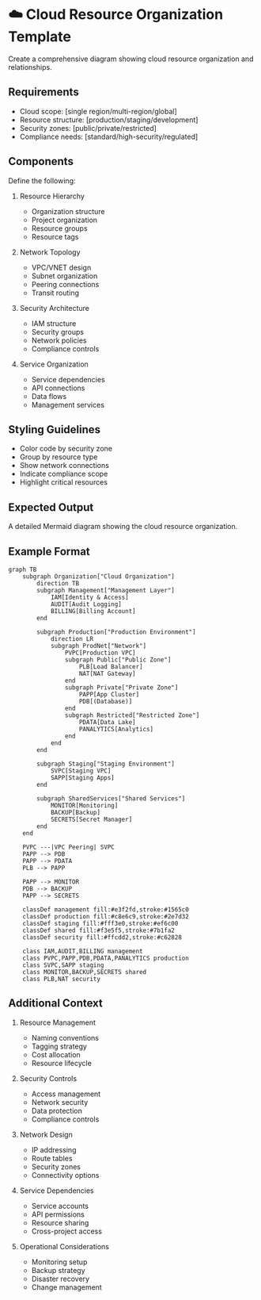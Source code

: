 <!--
mode: auto
tools: vscode-markdown, mermaid-preview
-->

# ☁️ Cloud Resource Organization Template

Create a comprehensive diagram showing cloud resource organization and relationships.

## Requirements

- Cloud scope: [single region/multi-region/global]
- Resource structure: [production/staging/development]
- Security zones: [public/private/restricted]
- Compliance needs: [standard/high-security/regulated]

## Components

Define the following:
1. Resource Hierarchy
   - Organization structure
   - Project organization
   - Resource groups
   - Resource tags

2. Network Topology
   - VPC/VNET design
   - Subnet organization
   - Peering connections
   - Transit routing

3. Security Architecture
   - IAM structure
   - Security groups
   - Network policies
   - Compliance controls

4. Service Organization
   - Service dependencies
   - API connections
   - Data flows
   - Management services

## Styling Guidelines

- Color code by security zone
- Group by resource type
- Show network connections
- Indicate compliance scope
- Highlight critical resources

## Expected Output

A detailed Mermaid diagram showing the cloud resource organization.

## Example Format

```mermaid
graph TB
    subgraph Organization["Cloud Organization"]
        direction TB
        subgraph Management["Management Layer"]
            IAM[Identity & Access]
            AUDIT[Audit Logging]
            BILLING[Billing Account]
        end
        
        subgraph Production["Production Environment"]
            direction LR
            subgraph ProdNet["Network"]
                PVPC[Production VPC]
                subgraph Public["Public Zone"]
                    PLB[Load Balancer]
                    NAT[NAT Gateway]
                end
                subgraph Private["Private Zone"]
                    PAPP[App Cluster]
                    PDB[(Database)]
                end
                subgraph Restricted["Restricted Zone"]
                    PDATA[Data Lake]
                    PANALYTICS[Analytics]
                end
            end
        end
        
        subgraph Staging["Staging Environment"]
            SVPC[Staging VPC]
            SAPP[Staging Apps]
        end
        
        subgraph SharedServices["Shared Services"]
            MONITOR[Monitoring]
            BACKUP[Backup]
            SECRETS[Secret Manager]
        end
    end
    
    PVPC ---|VPC Peering| SVPC
    PAPP --> PDB
    PAPP --> PDATA
    PLB --> PAPP
    
    PAPP --> MONITOR
    PDB --> BACKUP
    PAPP --> SECRETS
    
    classDef management fill:#e3f2fd,stroke:#1565c0
    classDef production fill:#c8e6c9,stroke:#2e7d32
    classDef staging fill:#fff3e0,stroke:#ef6c00
    classDef shared fill:#f3e5f5,stroke:#7b1fa2
    classDef security fill:#ffcdd2,stroke:#c62828
    
    class IAM,AUDIT,BILLING management
    class PVPC,PAPP,PDB,PDATA,PANALYTICS production
    class SVPC,SAPP staging
    class MONITOR,BACKUP,SECRETS shared
    class PLB,NAT security
```

## Additional Context

1. Resource Management
   - Naming conventions
   - Tagging strategy
   - Cost allocation
   - Resource lifecycle

2. Security Controls
   - Access management
   - Network security
   - Data protection
   - Compliance controls

3. Network Design
   - IP addressing
   - Route tables
   - Security zones
   - Connectivity options

4. Service Dependencies
   - Service accounts
   - API permissions
   - Resource sharing
   - Cross-project access

5. Operational Considerations
   - Monitoring setup
   - Backup strategy
   - Disaster recovery
   - Change management
